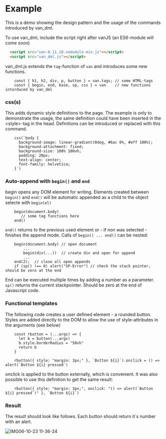 # Example

This is a  demo showing the design pattern and the usage of the commands introduced by van_dml. 

To use van_dml, include the script right after vanJS (an ES6-module will come soon)
```HTML
  <script src="van-0.11.10.nomodule-min.js"></script>
  <script src="van_dml.js"></script>
```
van_dml.js extends the `tag`-function of `van` and introduces some new functions. 
```JS
    const { h1, h2, div, p, button } = van.tags; // some HTML-tags
    const { begin, end, base, sp, css } = van    // new functions intorduced by van_dml
```

### css(s)
This adds dynamic style definitions to the page. The example is only to demonstrate the usage, the same definition could have been inserted in the \<style\>-tag in the head. Definitions can be introduced or replaced with this command.
```JS
    css(`body {
      background-image: linear-gradient(0deg, #6ac 0%, #eff 100%);
      background-attachment: fixed;
      background-size: 100% 100vh;
	  padding: 20px;
      text-align: center;
      font-family: helvetica;
    }`)
```

### Auto-append with `begin()` and `end`
begin opens any DOM element for writing. Elements created between `begin()` and `end()` will be automatic appended as a child to the object selecte with `begin(el)`
```JS
    begin(document.body)
	   // some tag functions here
	end()
```
`end()` returns to the previous used element or - if non was selected - finishes the append mode. Calls of `begin() ... end()` can be nested:

```JS
    begin(document.body) // open document
	    ...
		begin(div(...))  // create div and open for append
        ...
    end(2);  // close all open appends
    if (sp() !== 0) alert("SP-Error") // check the stack pointer, should be zero at the end
```
End can be executed multiple times by adding a number as a parameter. `sp()` returns the current stackpointer. Should be zero at the end of Javascript code.

### Functional templates
The following code creates a user defined element - a rounded button. Styles are added directly to the DOM to allow the use of style-attributes in the arguments (see below)
```JS
    const rbutton = (...args) => {
      let b = button(...args)
      b.style.borderRadius = "50vh"
      return b
    }
	
    rbutton({ style: "margin: 3px;" }, `Button ${i}`).onclick = () => alert(`Button ${i} pressed`)
```
onclick is applied to the button externally, which is convenient. It was also possible to use this definition to get the same result:
```JS
    rbutton({ style: "margin: 3px;", onclick: "() => alert(`Button ${i} pressed`)" }, `Button ${i}`)
```

### Result

The result should look like follows. Each button should return it´s number with an alert.

![IMG06-10-23 11-36-24](https://github.com/efpage/van/assets/29945129/4ba3191d-356a-45e0-9d6b-97252780b234)
